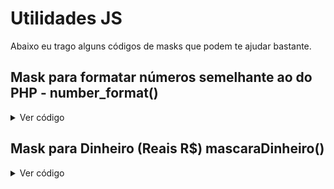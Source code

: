 # Utilidades JS

Abaixo eu trago alguns códigos de masks que podem te ajudar bastante.

## Mask para formatar números semelhante ao do PHP - number_format()
<details>
  <summary>Ver código</summary>
  
```js
function number_format(numero, decimais, separadorDecimal, separadorMilhar) {
    var n = numero,
        c = isNaN(decimais = Math.abs(decimais)) ? 2 : decimais,
        d = separadorDecimal == undefined ? "," : separadorDecimal,
        t = separadorMilhar == undefined ? "." : separadorMilhar,
        s = n < 0 ? "-" : "",
        i = String(parseInt(n = Math.abs(Number(n) || 0).toFixed(c))),
        j = (j = i.length) > 3 ? j % 3 : 0;

    return s + (j ? i.substr(0, j) + t : "") + i.substr(j).replace(/(\d{3})(?=\d)/g, "$1" + t) + (c ? d + Math.abs(n - i).toFixed(c).slice(2) : "");
}

```
</details>

## Mask para Dinheiro (Reais R$) mascaraDinheiro()
<details>
  <summary>Ver código</summary>
  
```js
function mascaraDinheiro(valor) {
    valor = valor.replace(/\D/g, ""); // Remove tudo o que não é dígito
    valor = valor.replace(/^0+/, ""); // Remove os zeros à esquerda
    valor = valor.padStart(3, "0"); // Adiciona zeros à esquerda, se necessário
    valor = valor.replace(/(\d{2})$/, ",$1"); // Adiciona vírgula para os centavos
    valor = valor.replace(/(\d)(?=(\d{3})+(?!\d))/g, "$1."); // Adiciona ponto para os milhares
    valor = valor.replace(/\.(\d{2})$/, ",$1"); // Corrige a vírgula dos centavos quando o usuário digita um ponto

    // Adiciona zero na unidade se o valor tiver somente os centavos
    if (/^[1-9]$/.test(valor)) {
      valor = "0,0" + valor;
    } else if (/^\d{1,2}$/.test(valor)) {
      valor = "0," + valor.padStart(2, "0");
    }

    return valor;
  }

```
</details>
